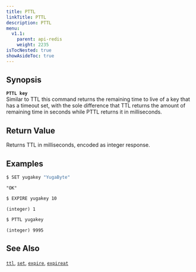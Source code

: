 ```yaml
---
title: PTTL
linkTitle: PTTL
description: PTTL
menu:
  v1.1:
    parent: api-redis
    weight: 2235
isTocNested: true
showAsideToc: true
---
```


## Synopsis
<b>`PTTL key`</b><br>
Similar to TTL this command returns the remaining time to live of a key that has a timeout set, with the sole difference that TTL returns the amount of remaining time in seconds while PTTL returns it in milliseconds.

## Return Value
Returns TTL in milliseconds, encoded as integer response.

## Examples

```sh
$ SET yugakey "YugaByte"
```

```
"OK"
```

```sh
$ EXPIRE yugakey 10
```

```
(integer) 1
```

```sh
$ PTTL yugakey
```

```
(integer) 9995
```

## See Also
[`ttl`](../ttl/), [`set`](../set/), [`expire`](../expire/), [`expireat`](../expireat/)
